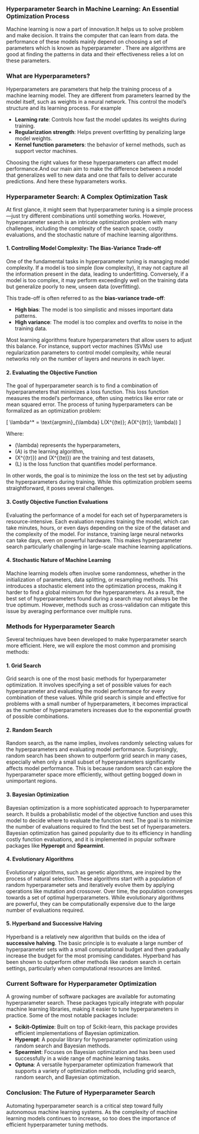  
### Hyperparameter Search in Machine Learning: An Essential Optimization Process

Machine learning is now a part of innovation.It helps us to solve problem and make decision.  It trains the computer  that can learn from data. the performance  of these models mainly depend on choosing a set of parameters which is known as  hyperparameter . There are algorithms are good at finding  the patterns in data and their effectiveness relies a lot on these parameters.  

### What are Hyperparameters?

Hyperparameters are parameters that help the training process of a machine learning model. They are different  from parameters learned by the model itself, such as weights in a neural network.  This control the model’s structure and its learning process. For example
- **Learning rate**: Controls how fast the model updates its weights during training.
- **Regularization strength**: Helps prevent overfitting by penalizing large model weights.
- **Kernel function parameters**: the behavior of kernel methods, such as support vector machines.

Choosing the right values for these hyperparameters can affect model performance.And our main aim to make the  difference between a model that generalizes well to new data and one that fails to deliver accurate predictions. And here these hyparameters works.

### Hyperparameter Search: A Complex Optimization Task

At first glance, it might seem that hyperparameter tuning is a simple process—just try different combinations until something works. However, hyperparameter search is an intricate optimization problem with many challenges, including the complexity of the search space, costly evaluations, and the stochastic nature of machine learning algorithms.

#### 1. **Controlling Model Complexity: The Bias-Variance Trade-off**

One of the fundamental tasks in hyperparameter tuning is managing model complexity. If a model is too simple (low complexity), it may not capture all the information present in the data, leading to underfitting. Conversely, if a model is too complex, it may perform exceedingly well on the training data but generalize poorly to new, unseen data (overfitting).

This trade-off is often referred to as the **bias-variance trade-off**:
- **High bias**: The model is too simplistic and misses important data patterns.
- **High variance**: The model is too complex and overfits to noise in the training data.

Most learning algorithms feature hyperparameters that allow users to adjust this balance. For instance, support vector machines (SVMs) use regularization parameters to control model complexity, while neural networks rely on the number of layers and neurons in each layer.

#### 2. **Evaluating the Objective Function**

The goal of hyperparameter search is to find a combination of hyperparameters that minimizes a loss function. This loss function measures the model’s performance, often using metrics like error rate or mean squared error. The process of tuning hyperparameters can be formalized as an optimization problem:

\[
\lambda^* = \text{argmin}_{\lambda} L(X^{(te)}; A(X^{(tr)}; \lambda))
\]

Where:
- \(\lambda\) represents the hyperparameters,
- \(A\) is the learning algorithm,
- \(X^{(tr)}\) and \(X^{(te)}\) are the training and test datasets,
- \(L\) is the loss function that quantifies model performance.

In other words, the goal is to minimize the loss on the test set by adjusting the hyperparameters during training. While this optimization problem seems straightforward, it poses several challenges.

#### 3. **Costly Objective Function Evaluations**

Evaluating the performance of a model for each set of hyperparameters is resource-intensive. Each evaluation requires training the model, which can take minutes, hours, or even days depending on the size of the dataset and the complexity of the model. For instance, training large neural networks can take days, even on powerful hardware. This makes hyperparameter search particularly challenging in large-scale machine learning applications.

#### 4. **Stochastic Nature of Machine Learning**

Machine learning models often involve some randomness, whether in the initialization of parameters, data splitting, or resampling methods. This introduces a stochastic element into the optimization process, making it harder to find a global minimum for the hyperparameters. As a result, the best set of hyperparameters found during a search may not always be the true optimum. However, methods such as cross-validation can mitigate this issue by averaging performance over multiple runs.

### Methods for Hyperparameter Search

Several techniques have been developed to make hyperparameter search more efficient. Here, we will explore the most common and promising methods:

#### 1. **Grid Search**

Grid search is one of the most basic methods for hyperparameter optimization. It involves specifying a set of possible values for each hyperparameter and evaluating the model performance for every combination of these values. While grid search is simple and effective for problems with a small number of hyperparameters, it becomes impractical as the number of hyperparameters increases due to the exponential growth of possible combinations.

#### 2. **Random Search**

Random search, as the name implies, involves randomly selecting values for the hyperparameters and evaluating model performance. Surprisingly, random search has been shown to outperform grid search in many cases, especially when only a small subset of hyperparameters significantly affects model performance. This is because random search can explore the hyperparameter space more efficiently, without getting bogged down in unimportant regions.

#### 3. **Bayesian Optimization**

Bayesian optimization is a more sophisticated approach to hyperparameter search. It builds a probabilistic model of the objective function and uses this model to decide where to evaluate the function next. The goal is to minimize the number of evaluations required to find the best set of hyperparameters. Bayesian optimization has gained popularity due to its efficiency in handling costly function evaluations, and it is implemented in popular software packages like **Hyperopt** and **Spearmint**.

#### 4. **Evolutionary Algorithms**

Evolutionary algorithms, such as genetic algorithms, are inspired by the process of natural selection. These algorithms start with a population of random hyperparameter sets and iteratively evolve them by applying operations like mutation and crossover. Over time, the population converges towards a set of optimal hyperparameters. While evolutionary algorithms are powerful, they can be computationally expensive due to the large number of evaluations required.

#### 5. **Hyperband and Successive Halving**

Hyperband is a relatively new algorithm that builds on the idea of **successive halving**. The basic principle is to evaluate a large number of hyperparameter sets with a small computational budget and then gradually increase the budget for the most promising candidates. Hyperband has been shown to outperform other methods like random search in certain settings, particularly when computational resources are limited.

### Current Software for Hyperparameter Optimization

A growing number of software packages are available for automating hyperparameter search. These packages typically integrate with popular machine learning libraries, making it easier to tune hyperparameters in practice. Some of the most notable packages include:

- **Scikit-Optimize**: Built on top of Scikit-learn, this package provides efficient implementations of Bayesian optimization.
- **Hyperopt**: A popular library for hyperparameter optimization using random search and Bayesian methods.
- **Spearmint**: Focuses on Bayesian optimization and has been used successfully in a wide range of machine learning tasks.
- **Optuna**: A versatile hyperparameter optimization framework that supports a variety of optimization methods, including grid search, random search, and Bayesian optimization.

### Conclusion: The Future of Hyperparameter Search

Automating hyperparameter search is a critical step toward fully autonomous machine learning systems. As the complexity of machine learning models continues to increase, so too does the importance of efficient hyperparameter tuning methods.
